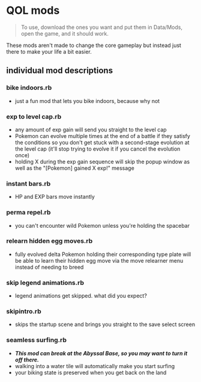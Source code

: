 # QOL mods
> To use, download the ones you want and put them in Data/Mods, open the game, and it should work.

 These mods aren't made to change the core gameplay but instead just there to make your life a bit easier.
## individual mod descriptions
### bike indoors.rb
- just a fun mod that lets you bike indoors, because why not
### exp to level cap.rb
- any amount of exp gain will send you straight to the level cap
- Pokemon can evolve multiple times at the end of a battle if they satisfy the conditions so you don't get stuck with a second-stage evolution at the level cap (it'll stop trying to evolve it if you cancel the evolution once)
- holding X during the exp gain sequence will skip the popup window as well as the "\[Pokemon\] gained X exp!" message
### instant bars.rb
- HP and EXP bars move instantly
### perma repel.rb
- you can't encounter wild Pokemon unless you're holding the spacebar
### relearn hidden egg moves.rb
- fully evolved delta Pokemon holding their corresponding type plate will be able to learn their hidden egg move via the move relearner menu instead of needing to breed
### skip legend animations.rb
- legend animations get skipped. what did you expect?
### skipintro.rb
- skips the startup scene and brings you straight to the save select screen
### seamless surfing.rb
- ***This mod can break at the Abyssal Base, so you may want to turn it off there.***
- walking into a water tile will automatically make you start surfing
- your biking state is preserved when you get back on the land
